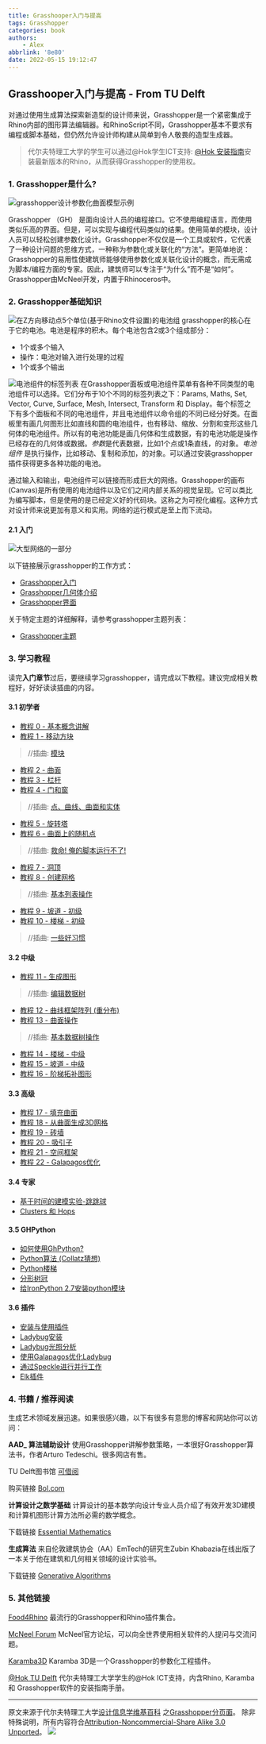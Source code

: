```yaml
---
title: Grasshooper入门与提高
tags: Grasshopper
categories: book
authors:
    - Alex
abbrlink: '8e80'
date: 2022-05-15 19:12:47
---
```

## Grasshooper入门与提高 - From TU Delft

对通过使用生成算法探索新造型的设计师来说，Grasshopper是一个紧密集成于Rhino内部的图形算法编辑器。和RhinoScript不同，Grasshopper基本不要求有编程或脚本基础，但仍然允许设计师构建从简单到令人敬畏的造型生成器。

> 代尔夫特理工大学的学生可以通过@Hok学生ICT支持: [@Hok 安装指南](https://adhok.bk.tudelft.nl/manuals/windows-manuals/)安装最新版本的Rhino，从而获得Grasshopper的使用权。

### 1. Grasshopper是什么?
![grasshopper设计参数化曲面模型示例](https://gitee.com/al666ex/RhinoPython101/raw/master/images/ghp/Grasshopper_FrontPage_Parametric_surface.png)

Grasshopper （GH） 是面向设计人员的编程接口。它不使用编程语言，而使用类似乐高的界面。但是，可以实现与编程代码类似的结果。使用简单的模块，设计人员可以轻松创建参数化设计。Grasshopper不仅仅是一个工具或软件，它代表了一种设计问题的思维方式，一种称为参数化或关联化的“方法”。更简单地说：Grasshopper的易用性使建筑师能够使用参数化或关联化设计的概念，而无需成为脚本/编程方面的专家。因此，建筑师可以专注于“为什么”而不是“如何”。Grasshopper由McNeel开发，内置于Rhinoceros中。
<!--more-->
### 2. Grasshopper基础知识
![在Z方向移动点5个单位(基于Rhino文件设置)的电池组](https://gitee.com/al666ex/RhinoPython101/raw/master/images/ghp/Grasshopper_FrontPage_Component.png)
grasshopper的核心在于它的电池。电池是程序的积木。每个电池包含2或3个组成部分：
* 1个或多个输入
* 操作：电池对输入进行处理的过程
* 1个或多个输出


![电池组件的标签列表](https://gitee.com/al666ex/RhinoPython101/raw/master/images/ghp/FrontPage_ModulesBar.png)
在Grasshopper面板或电池组件菜单有各种不同类型的电池组件可以选择。它们分布于10个不同的标签列表之下：Params, Maths, Set, Vector, Curve, Surface, Mesh, Intersect, Transform 和 Display。每个标签之下有多个面板和不同的电池组件，并且电池组件以命令组的不同已经分好类。在面板里有画几何图形比如直线和圆的电池组件，也有移动、缩放、分割和变形这些几何体的电池组件。所以有的电池功能是画几何体和生成数据，有的电池功能是操作已经存在的几何体或数据。*参数*是代表数据，比如1个点或1条直线，的对象。*电池组件* 是执行操作，比如移动、复制和添加，的对象。可以通过安装grasshopper插件获得更多各种功能的电池。

通过输入和输出，电池组件可以链接而形成巨大的网络。Grasshopper的画布(Canvas)是所有使用的电池组件以及它们之间内部关系的视觉呈现。它可以类比为编写脚本，但是使用的是已经定义好的代码块。这称之为可视化编程。这种方式对设计师来说更加有意义和实用。网络的运行模式是至上而下流动。

#### 2.1 入门
![大型网络的一部分](https://gitee.com/al666ex/RhinoPython101/raw/master/images/ghp/Front_page_A_part_of_a_large_network.png)

以下链接展示grasshopper的工作方式：

* [Grasshopper入门](http://wiki.bk.tudelft.nl/toi-pedia/Getting_Started_with_Grasshopper)
* [Grasshopper几何体介绍](http://wiki.bk.tudelft.nl/toi-pedia/Introduction_Grasshopper_Geometry)
* [Grasshopper界面](http://wiki.bk.tudelft.nl/toi-pedia/Grasshopper_Interface)

关于特定主题的详细解释，请参考grasshopper主题列表：
* [Grasshopper主题](http://wiki.bk.tudelft.nl/toi-pedia/Category:Grasshopper)


### 3. 学习教程

读完**入门章节**过后，要继续学习grasshopper，请完成以下教程。建议完成相关教程好，好好读读插曲的内容。

#### 3.1 初学者
* [教程 0 - 基本概念讲解](http://wiki.bk.tudelft.nl/toi-pedia/Tutorial_0_-_Basic_Principles_Explained)
* [教程 1 - 移动方块](http://wiki.bk.tudelft.nl/toi-pedia/Modules)
> //插曲: [模块]()
* [教程 2 - 曲面](http://wiki.bk.tudelft.nl/toi-pedia/Grasshopper_surfaces)
* [教程 3 - 栏杆](http://wiki.bk.tudelft.nl/toi-pedia/Railing)
* [教程 4 - 门和窗](http://wiki.bk.tudelft.nl/toi-pedia/Door_and_Window)
> //插曲: [点、曲线、曲面和实体](http://wiki.bk.tudelft.nl/toi-pedia/Points,_Curves,_Surfaces_and_Solids)
* [教程 5 - 旋转塔](http://wiki.bk.tudelft.nl/toi-pedia/Tutorial_1_-_Rotating_Tower)
* [教程 6 - 曲面上的随机点](http://wiki.bk.tudelft.nl/toi-pedia/Tutorial_8_-_Random_Points_On_Surface)
> //插曲: [救命! 俺的脚本运行不了!](http://wiki.bk.tudelft.nl/toi-pedia/Help!_My_script_doesn%27t_work!)
* [教程 7 - 洞顶](http://wiki.bk.tudelft.nl/toi-pedia/Roof_with_Holes)
* [教程 8 - 创建网格](http://wiki.bk.tudelft.nl/toi-pedia/Tutorial_5_-_Creating_Grids)
> //插曲: [基本列表操作](http://wiki.bk.tudelft.nl/toi-pedia/Grasshopper_Basic_List_Actions)
* [教程 9 - 坡道 - 初级](http://wiki.bk.tudelft.nl/toi-pedia/Ramp_Easy)
* [教程 10 - 楼梯 - 初级](http://wiki.bk.tudelft.nl/toi-pedia/Stairs_Easy)
> //插曲: [一些好习惯](http://wiki.bk.tudelft.nl/toi-pedia/Grasshopper_%22Good_Practice%22)

#### 3.2 中级
* [教程 11 - 生成图形](http://wiki.bk.tudelft.nl/toi-pedia/Making_Graphs)
> //插曲: [编辑数据树](http://wiki.bk.tudelft.nl/toi-pedia/Grasshopper_Data_Tree_Editing)
* [教程 12 - 曲线框架阵列 (重分布)](http://wiki.bk.tudelft.nl/toi-pedia/Grasshopper_Curve_Frames-Arrays)
* [教程 13 - 曲面操作](http://wiki.bk.tudelft.nl/toi-pedia/Tutorial_2_-_Surface_Manipulation)
> //插曲: [基本数据树操作](http://wiki.bk.tudelft.nl/toi-pedia/Basic_Data_Tree_Actions)
* [教程 14 - 楼梯 - 中级](http://wiki.bk.tudelft.nl/toi-pedia/Grasshopper_Stairs)
* [教程 15 - 坡道 - 中级](http://wiki.bk.tudelft.nl/toi-pedia/Grasshopper_Ramp)
* [教程 16 - 阶梯拓补图形](http://wiki.bk.tudelft.nl/toi-pedia/Grasshopper_Extrude-Loft-Contour-Project)

#### 3.3 高级
* [教程 17 - 填充曲面](http://wiki.bk.tudelft.nl/toi-pedia/Tutorial_3_-_Populate_Surface)
* [教程 18 - 从曲面生成3D网格](http://wiki.bk.tudelft.nl/toi-pedia/Grasshopper_3D_Grid_from_Surface)
* [教程 19 - 砖墙](http://wiki.bk.tudelft.nl/toi-pedia/Tutorial_6_-_Brick_wall)
* [教程 20 - 吸引子](http://wiki.bk.tudelft.nl/toi-pedia/Tutorial_7_-_Attractors)
* [教程 21 - 空间框架](http://wiki.bk.tudelft.nl/toi-pedia/Tutorial_9_-_Spaceframe)
* [教程 22 - Galapagos优化](http://wiki.bk.tudelft.nl/toi-pedia/Galapagos_Optimization)

#### 3.4 专家
* [基于时间的建模实验-跳跳球](http://wiki.bk.tudelft.nl/toi-pedia/Time_Based_Modelling_-_Jumping_Ball)
* [Clusters 和 Hops](http://wiki.bk.tudelft.nl/toi-pedia/Clusters_and_Hops)

#### 3.5 GHPython
* [如何使用GhPython?](http://wiki.bk.tudelft.nl/toi-pedia/How_to_use_GhPython)
* [Python算法 (Collatz猜想)](http://wiki.bk.tudelft.nl/toi-pedia/Python_Algorithm)
* [Python楼梯](http://wiki.bk.tudelft.nl/toi-pedia/Python_Stairs)
* [分形树冠](http://wiki.bk.tudelft.nl/toi-pedia/Fractal_Canopy)
* [给IronPython 2.7安装python模块](http://wiki.bk.tudelft.nl/toi-pedia/Installing_IronPython_modules_for_Grasshopper)

#### 3.6 插件
* [安装与使用插件](http://wiki.bk.tudelft.nl/toi-pedia/Installing_and_using_Grasshopper_Plugins)
* [Ladybug安装](http://wiki.bk.tudelft.nl/toi-pedia/Ladybug_installation)
* [Ladybug光照分析](http://wiki.bk.tudelft.nl/toi-pedia/Ladybug_Light_Analysis)
* [使用Galapagos优化Ladybug](http://wiki.bk.tudelft.nl/toi-pedia/Ladybug_Optimization_using_Galapagos)
* [通过Speckle进行并行工作](http://wiki.bk.tudelft.nl/toi-pedia/AR0139-speckle)
* [Elk插件](http://wiki.bk.tudelft.nl/toi-pedia/Elk_with_grasshopper)


### 4. 书籍 / 推荐阅读
生成艺术领域发展迅速。如果很感兴趣，以下有很多有意思的博客和网站你可以访问：

**AAD_ 算法辅助设计**
使用Grasshopper讲解参数策略，一本很好Grasshopper算法书，作者Arturo Tedeschi。很多网店有售。

TU Delft图书馆 [可借阅](https://tudelft.on.worldcat.org/oclc/903993172 )

购买链接 [Bol.com](https://www.bol.com/nl/nl/p/aad-algorithms-aided-design/9200000098505502/ )

 **计算设计之数学基础** 
 计算设计的基本数学向设计专业人员介绍了有效开发3D建模和计算机图形计算方法所必需的数学概念。

下载链接 [Essential Mathematics ](https://www.rhino3d.com/download/rhino/6/essentialmathematics)

 **生成算法** 
 来自伦敦建筑协会（AA）EmTech的研究生Zubin Khabazia在线出版了一本关于他在建筑和几何相关领域的设计实验书。

下载链接 [Generative Algorithms](http://download.mcneel.com/s3/mcneel/grasshopper/1.0/docs/en/Generative%20Algorithms.pdf )

### 5. 其他链接
[Food4Rhino](http://www.food4rhino.com/) 最流行的Grasshopper和Rhino插件集合。

[McNeel Forum](http://discourse.mcneel.com/) McNeel官方论坛，可以向全世界使用相关软件的人提问与交流问题。

[Karamba3D](http://www.karamba3d.com/ ) Karamba 3D是一个Grasshopper的参数化工程插件。

[@Hok TU Delft](http://adhok.bk.tudelft.nl/ ) 代尔夫特理工大学学生的@Hok ICT支持，内含Rhino, Karamba 和 Grasshopper软件的安装指南手册。

---
原文来源于代尔夫特理工大学[设计信息学维基百科](http://wiki.bk.tudelft.nl/toi-pedia/TOI-Pedia:About) 之[Grasshopper分页面](http://wiki.bk.tudelft.nl/toi-pedia/Grasshopper)。
除非特殊说明，所有内容符合[Attribution-Noncommercial-Share Alike 3.0 Unported](http://creativecommons.org/licenses/by-nc-sa/3.0/)。
![](https://gitee.com/al666ex/RhinoPython101/raw/master/images/ghp/By-nc-sa_30.png)
